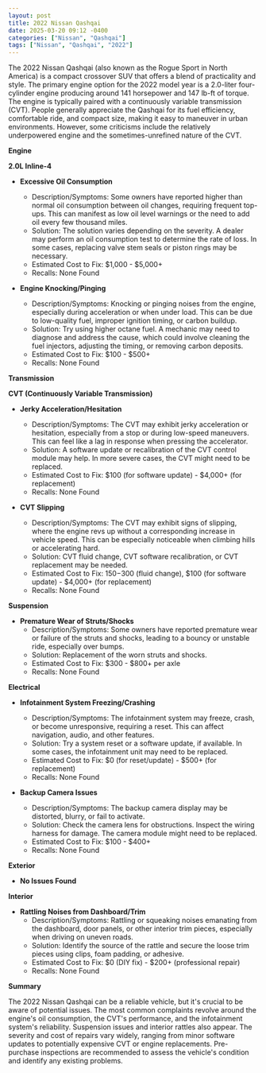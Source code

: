 ```yaml
---
layout: post
title: 2022 Nissan Qashqai
date: 2025-03-20 09:12 -0400
categories: ["Nissan", "Qashqai"]
tags: ["Nissan", "Qashqai", "2022"]
---
```

The 2022 Nissan Qashqai (also known as the Rogue Sport in North America) is a compact crossover SUV that offers a blend of practicality and style.  The primary engine option for the 2022 model year is a 2.0-liter four-cylinder engine producing around 141 horsepower and 147 lb-ft of torque. The engine is typically paired with a continuously variable transmission (CVT). People generally appreciate the Qashqai for its fuel efficiency, comfortable ride, and compact size, making it easy to maneuver in urban environments. However, some criticisms include the relatively underpowered engine and the sometimes-unrefined nature of the CVT.

**Engine**

**2.0L Inline-4**

*   **Excessive Oil Consumption**
    *   Description/Symptoms: Some owners have reported higher than normal oil consumption between oil changes, requiring frequent top-ups. This can manifest as low oil level warnings or the need to add oil every few thousand miles.
    *   Solution: The solution varies depending on the severity. A dealer may perform an oil consumption test to determine the rate of loss. In some cases, replacing valve stem seals or piston rings may be necessary.
    *   Estimated Cost to Fix: $1,000 - $5,000+
    *   Recalls: None Found

*   **Engine Knocking/Pinging**
    *   Description/Symptoms: Knocking or pinging noises from the engine, especially during acceleration or when under load. This can be due to low-quality fuel, improper ignition timing, or carbon buildup.
    *   Solution: Try using higher octane fuel. A mechanic may need to diagnose and address the cause, which could involve cleaning the fuel injectors, adjusting the timing, or removing carbon deposits.
    *   Estimated Cost to Fix: $100 - $500+
    *   Recalls: None Found

**Transmission**

**CVT (Continuously Variable Transmission)**

*   **Jerky Acceleration/Hesitation**
    *   Description/Symptoms: The CVT may exhibit jerky acceleration or hesitation, especially from a stop or during low-speed maneuvers. This can feel like a lag in response when pressing the accelerator.
    *   Solution: A software update or recalibration of the CVT control module may help. In more severe cases, the CVT might need to be replaced.
    *   Estimated Cost to Fix: $100 (for software update) - $4,000+ (for replacement)
    *   Recalls: None Found

*   **CVT Slipping**
    *   Description/Symptoms: The CVT may exhibit signs of slipping, where the engine revs up without a corresponding increase in vehicle speed. This can be especially noticeable when climbing hills or accelerating hard.
    *   Solution: CVT fluid change, CVT software recalibration, or CVT replacement may be needed.
    *   Estimated Cost to Fix: $150-$300 (fluid change), $100 (for software update) - $4,000+ (for replacement)
    *   Recalls: None Found

**Suspension**

*   **Premature Wear of Struts/Shocks**
    *   Description/Symptoms: Some owners have reported premature wear or failure of the struts and shocks, leading to a bouncy or unstable ride, especially over bumps.
    *   Solution: Replacement of the worn struts and shocks.
    *   Estimated Cost to Fix: $300 - $800+ per axle
    *   Recalls: None Found

**Electrical**

*   **Infotainment System Freezing/Crashing**
    *   Description/Symptoms: The infotainment system may freeze, crash, or become unresponsive, requiring a reset. This can affect navigation, audio, and other features.
    *   Solution: Try a system reset or a software update, if available. In some cases, the infotainment unit may need to be replaced.
    *   Estimated Cost to Fix: $0 (for reset/update) - $500+ (for replacement)
    *   Recalls: None Found

*   **Backup Camera Issues**
    *   Description/Symptoms: The backup camera display may be distorted, blurry, or fail to activate.
    *   Solution: Check the camera lens for obstructions. Inspect the wiring harness for damage. The camera module might need to be replaced.
    *   Estimated Cost to Fix: $100 - $400+
    *   Recalls: None Found

**Exterior**

*   **No Issues Found**

**Interior**

*   **Rattling Noises from Dashboard/Trim**
    *   Description/Symptoms: Rattling or squeaking noises emanating from the dashboard, door panels, or other interior trim pieces, especially when driving on uneven roads.
    *   Solution: Identify the source of the rattle and secure the loose trim pieces using clips, foam padding, or adhesive.
    *   Estimated Cost to Fix: $0 (DIY fix) - $200+ (professional repair)
    *   Recalls: None Found

**Summary**

The 2022 Nissan Qashqai can be a reliable vehicle, but it's crucial to be aware of potential issues. The most common complaints revolve around the engine's oil consumption, the CVT's performance, and the infotainment system's reliability. Suspension issues and interior rattles also appear. The severity and cost of repairs vary widely, ranging from minor software updates to potentially expensive CVT or engine replacements. Pre-purchase inspections are recommended to assess the vehicle's condition and identify any existing problems.

